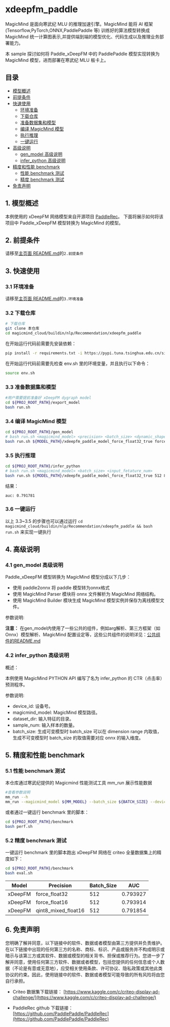 # xdeepfm_paddle

MagicMind 是面向寒武纪 MLU 的推理加速引擎。MagicMind 能将 AI 框架(Tensorflow,PyTorch,ONNX,PaddlePaddle 等) 训练好的算法模型转换成 MagicMind 统一计算图表示,并提供端到端的模型优化、代码生成以及推理业务部署能力。

本 sample 探讨如何将 Paddle_xDeepFM 中的 PaddlePaddle 模型实现转换为 MagicMind 模型，进而部署在寒武纪 MLU 板卡上。

## 目录

- [模型概述](#1-模型概述)
- [前提条件](#2-前提条件)
- [快速使用](#3-快速使用)
  - [环境准备](#31-环境准备)
  - [下载仓库](#32-下载仓库)
  - [准备数据集和模型](#33-准备数据集和模型)
  - [编译 MagicMind 模型](#34-编译-magicmind-模型)
  - [执行推理](#35-执行推理)
  - [一键运行](#36-一键运行)
- [高级说明](#4高级说明)
  - [gen_model 高级说明](#41-gen_model-高级说明)
  - [infer_python 高级说明](#42-infer_python-高级说明)
- [精度和性能 benchmark](#5-精度和性能-benchmark)
  - [性能 benchmark 测试](#51-性能-benchmark-测试)
  - [精度 benchmark 测试](#52-精度-benchmark-测试)
- [免责声明](#6-免责声明)

## 1. 模型概述

本例使用的 xDeepFM 网络模型来自开源项目 [PaddleRec](https://github.com/PaddlePaddle/PaddleRec/tree/master/models/rank/xdeepfm)。
下面将展示如何将该项目中 Paddle_xDeepFM 模型转换为 MagicMind 的模型。

## 2. 前提条件

请移至[主页面 README.md](../../../../README.md)的`2.前提条件`

## 3. 快速使用

### 3.1 环境准备

请移至[主页面 README.md](../../../../README.md)的`3.环境准备`

### 3.2 下载仓库

```bash
# 下载仓库
git clone 本仓库
cd magicmind_cloud/buildin/nlp/Recommendation/xdeepfm_paddle
```

在开始运行代码前需要先安装依赖：

```bash
pip install -r requirements.txt -i https://pypi.tuna.tsinghua.edu.cn/simple/ -i https://mirror.baidu.com/pypi/simple -f https://download.pytorch.org/whl/torch_stable.html
```

在开始运行代码前需要先检查 env.sh 里的环境变量，并且执行以下命令：   

```bash
source env.sh
```

### 3.3 准备数据集和模型

```bash
#用户需要提前准备好 xDeepFM dygraph model
cd ${PROJ_ROOT_PATH}/export_model
bash run.sh
```

### 3.4 编译 MagicMind 模型

```bash
cd ${PROJ_ROOT_PATH}/gen_model
# bash run.sh <magicmind_model> <precision> <batch_size> <dynamic_shape>
bash run.sh ${MODEL_PATH}/xdeepfm_paddle_model_force_float32_true force_float32 1 true
```

### 3.5 执行推理

```bash
cd ${PROJ_ROOT_PATH}/infer_python
# bash run.sh <magicmind_model> <batch_size> <input_fetature_num>
bash run.sh ${MODEL_PATH}/xdeepfm_paddle_model_force_float32_true 512 800000
```
结果：   
```
auc: 0.791781
```

### 3.6 一键运行

以上 3.3~3.5 的步骤也可以通过运行 `cd magicmind_cloud/buildin/nlp/Recommendation/xdeepfm_paddle && bash run.sh` 来实现一键执行

## 4. 高级说明

### 4.1 gen_model 高级说明

Paddle_xDeepFM 模型转换为 MagicMind 模型分成以下几步：

- 使用 paddle2onnx 将 paddle 模型转为onnx格式
- 使用 MagicMind Parser 模块将 onnx 文件解析为 MagicMind 网络结构。
- 使用 MagicMind Builder 模块生成 MagicMind 模型实例并保存为离线模型文件。

参数说明:

**注意：**
在gen_model内使用了一些公共的组件，例如arg解析、第三方框架（如Onnx）模型解析、MagicMind 配置设定等，这些公共组件的说明详见：[公共组件的README.md](../../../python_common/README.md)

### 4.2 infer_python 高级说明

概述：

本例使用 MagicMind PYTHON API 编写了名为 infer_python 的 CTR（点击率）预测程序。   

参数说明:
- device_id: 设备号。
- magicmind_model: MagicMind 模型路径。
- dataset_dir: 输入特征的目录。
- sample_num: 输入样本的数量。
- batch_size: 生成可变模型时 batch_size 可以在 dimension range 内取值，生成不可变模型时 batch_size 的取值需要对应 onnx 的输入维度。


## 5. 精度和性能 benchmark

### 5.1 性能 benchmark 测试

本仓库通过寒武纪提供的 Magicmind 性能测试工具 mm_run 展示性能数据

```bash
#查看参数说明
mm_run --h
mm_run --magicmind_model ${MM_MODEL} --batch_size ${BATCH_SIZE} --devices ${DEV_ID} --threads 1 --iterations 1000
```

或者通过一键运行 benchmark 里的脚本：

```bash
cd ${PROJ_ROOT_PATH}/benchmark
bash perf.sh
```

### 5.2 精度 benchmark 测试

一键运行 benchmark 里的脚本跑出 xDeepFM 网络在 criteo 全量数据集上的精度如下：

```bash
cd ${PROJ_ROOT_PATH}/benchmark
bash eval.sh
```

| Model | Precision           | Batch_Size    | AUC |
| ----- | ------------------- | ----------    | -------- |
| xDeepFM | force_float32       | 512           | 0.793927 |
| xDeepFM | force_float16       | 512           | 0.793914 |
| xDeepFM | qint8_mixed_float16 | 512           | 0.791854 |

## 6. 免责声明

您明确了解并同意，以下链接中的软件、数据或者模型由第三方提供并负责维护。在以下链接中出现的任何第三方的名称、商标、标识、产品或服务并不构成明示或暗示与该第三方或其软件、数据或模型的相关背书、担保或推荐行为。您进一步了解并同意，使用任何第三方软件、数据或者模型，包括您提供的任何信息或个人数据（不论是有意或无意地），应受相关使用条款、许可协议、隐私政策或其他此类协议的约束。因此，使用链接中的软件、数据或者模型可能导致的所有风险将由您自行承担。

- Criteo 数据集下载链接： [https://www.kaggle.com/c/criteo-display-ad-challenge/](https://www.kaggle.com/c/criteo-display-ad-challenge/)

- PaddleRec github 下载链接：[https://github.com/PaddlePaddle/PaddleRec](https://github.com/PaddlePaddle/PaddleRec)
